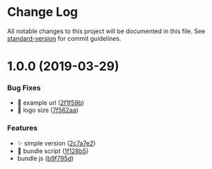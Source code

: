 # Change Log

All notable changes to this project will be documented in this file. See [standard-version](https://github.com/conventional-changelog/standard-version) for commit guidelines.

# 1.0.0 (2019-03-29)


### Bug Fixes

* :bug: example url ([2f1f59b](https://github.com/huruji/moedan/commit/2f1f59b))
* :memo: logo size ([7f562aa](https://github.com/huruji/moedan/commit/7f562aa))


### Features

* :sparkles: simple version ([2c7a7e2](https://github.com/huruji/moedan/commit/2c7a7e2))
* :wrench: bundle script ([1f128b5](https://github.com/huruji/moedan/commit/1f128b5))
* bundle js ([b9f795d](https://github.com/huruji/moedan/commit/b9f795d))
